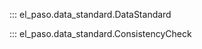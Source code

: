 <!--
SPDX-FileCopyrightText: 2025 GFZ Helmholtz Centre for Geosciences
SPDX-FileContributor: Bernhard Haas

SPDX-License-Identifier: Apache-2.0
-->

::: el_paso.data_standard.DataStandard

::: el_paso.data_standard.ConsistencyCheck
